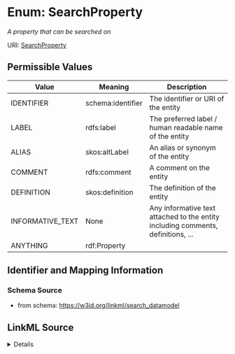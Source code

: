# Enum: SearchProperty


_A property that can be searched on_


URI: [SearchProperty](SearchProperty)

## Permissible Values

| Value | Meaning | Description |
| --- | --- | --- |
| IDENTIFIER | schema:identifier | The identifier or URI of the entity |
| LABEL | rdfs:label | The preferred label / human readable name of the entity |
| ALIAS | skos:altLabel | An alias or synonym of the entity |
| COMMENT | rdfs:comment | A comment on the entity |
| DEFINITION | skos:definition | The definition of the entity |
| INFORMATIVE_TEXT | None | Any informative text attached to the entity including comments, definitions, ... |
| ANYTHING | rdf:Property |  |



## Identifier and Mapping Information







### Schema Source


* from schema: https://w3id.org/linkml/search_datamodel




## LinkML Source

<details>
```yaml
name: SearchProperty
description: A property that can be searched on
from_schema: https://w3id.org/linkml/search_datamodel
rank: 1000
permissible_values:
  IDENTIFIER:
    text: IDENTIFIER
    description: The identifier or URI of the entity
    meaning: schema:identifier
  LABEL:
    text: LABEL
    description: The preferred label / human readable name of the entity
    meaning: rdfs:label
  ALIAS:
    text: ALIAS
    description: An alias or synonym of the entity
    meaning: skos:altLabel
  COMMENT:
    text: COMMENT
    description: A comment on the entity
    meaning: rdfs:comment
  DEFINITION:
    text: DEFINITION
    description: The definition of the entity
    meaning: skos:definition
  INFORMATIVE_TEXT:
    text: INFORMATIVE_TEXT
    description: Any informative text attached to the entity including comments, definitions,
      descriptions, examples
  ANYTHING:
    text: ANYTHING
    meaning: rdf:Property

```
</details>
